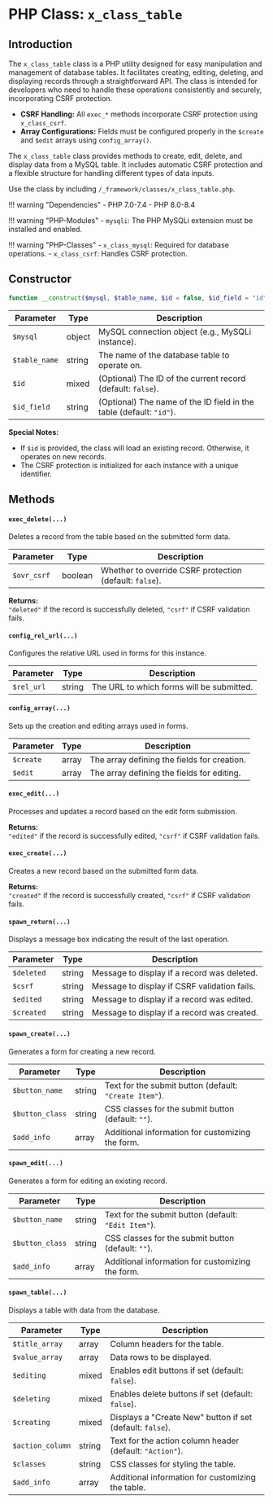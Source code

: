 # PHP Class: `x_class_table` 

## Introduction

The `x_class_table` class is a PHP utility designed for easy manipulation and management of database tables. It facilitates creating, editing, deleting, and displaying records through a straightforward API. The class is intended for developers who need to handle these operations consistently and securely, incorporating CSRF protection.

- **CSRF Handling:** All `exec_*` methods incorporate CSRF protection using `x_class_csrf`.  
- **Array Configurations:** Fields must be configured properly in the `$create` and `$edit` arrays using `config_array()`.  

The `x_class_table` class provides methods to create, edit, delete, and display data from a MySQL table. It includes automatic CSRF protection and a flexible structure for handling different types of data inputs.

Use the class by including `/_framework/classes/x_class_table.php`.

!!! warning "Dependencies"
	- PHP 7.0-7.4
	- PHP 8.0-8.4
	
!!! warning "PHP-Modules"
	- `mysqli`: The PHP MySQLi extension must be installed and enabled.  

!!! warning "PHP-Classes"
	- `x_class_mysql`: Required for database operations.
	- `x_class_csrf`: Handles CSRF protection.

## Constructor

```php
function __construct($mysql, $table_name, $id = false, $id_field = "id")
```

| Parameter  | Type   | Description                                               |
|------------|--------|-----------------------------------------------------------|
| `$mysql`   | object | MySQL connection object (e.g., MySQLi instance).          |
| `$table_name` | string | The name of the database table to operate on.             |
| `$id`      | mixed  | (Optional) The ID of the current record (default: `false`).|
| `$id_field`| string | (Optional) The name of the ID field in the table (default: `"id"`). |

**Special Notes:**
- If `$id` is provided, the class will load an existing record. Otherwise, it operates on new records.
- The CSRF protection is initialized for each instance with a unique identifier.

## Methods

#### `exec_delete(...)`

Deletes a record from the table based on the submitted form data.

| Parameter     | Type    | Description                                      |
|---------------|---------|--------------------------------------------------|
| `$ovr_csrf`   | boolean | Whether to override CSRF protection (default: `false`). |

**Returns:**  
`"deleted"` if the record is successfully deleted, `"csrf"` if CSRF validation fails.


#### `config_rel_url(...)`

Configures the relative URL used in forms for this instance.

| Parameter  | Type   | Description                                   |
|------------|--------|-----------------------------------------------|
| `$rel_url` | string | The URL to which forms will be submitted.     |


#### `config_array(...)`

Sets up the creation and editing arrays used in forms.

| Parameter  | Type    | Description                                           |
|------------|---------|-------------------------------------------------------|
| `$create`  | array   | The array defining the fields for creation.           |
| `$edit`    | array   | The array defining the fields for editing.            |


#### `exec_edit(...)`

Processes and updates a record based on the edit form submission.

**Returns:**  
`"edited"` if the record is successfully edited, `"csrf"` if CSRF validation fails.


#### `exec_create(...)`

Creates a new record based on the submitted form data.

**Returns:**  
`"created"` if the record is successfully created, `"csrf"` if CSRF validation fails.


#### `spawn_return(...)`

Displays a message box indicating the result of the last operation.

| Parameter  | Type   | Description                                    |
|------------|--------|------------------------------------------------|
| `$deleted` | string | Message to display if a record was deleted.    |
| `$csrf`    | string | Message to display if CSRF validation fails.   |
| `$edited`  | string | Message to display if a record was edited.     |
| `$created` | string | Message to display if a record was created.    |

#### `spawn_create(...)`

Generates a form for creating a new record.

| Parameter      | Type    | Description                                          |
|----------------|---------|------------------------------------------------------|
| `$button_name` | string  | Text for the submit button (default: `"Create Item"`). |
| `$button_class`| string  | CSS classes for the submit button (default: `""`).   |
| `$add_info`    | array   | Additional information for customizing the form.     |


#### `spawn_edit(...)`

Generates a form for editing an existing record.

| Parameter      | Type    | Description                                          |
|----------------|---------|------------------------------------------------------|
| `$button_name` | string  | Text for the submit button (default: `"Edit Item"`). |
| `$button_class`| string  | CSS classes for the submit button (default: `""`).   |
| `$add_info`    | array   | Additional information for customizing the form.     |


#### `spawn_table(...)`

Displays a table with data from the database.

| Parameter      | Type    | Description                                                |
|----------------|---------|------------------------------------------------------------|
| `$title_array` | array   | Column headers for the table.                              |
| `$value_array` | array   | Data rows to be displayed.                                 |
| `$editing`     | mixed   | Enables edit buttons if set (default: `false`).            |
| `$deleting`    | mixed   | Enables delete buttons if set (default: `false`).          |
| `$creating`    | mixed   | Displays a "Create New" button if set (default: `false`).  |
| `$action_column` | string | Text for the action column header (default: `"Action"`).   |
| `$classes`     | string  | CSS classes for styling the table.                         |
| `$add_info`    | array   | Additional information for customizing the table.          |
